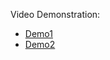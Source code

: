 Video Demonstration:

- [Demo1](https://drive.google.com/file/d/1EbthEqI5L2HfCa_j-FfUSU-zvqh7Pmai/view?usp=drive_link)
- [Demo2](https://drive.google.com/file/d/18ZVIdFQQ2RiZWmrHLldpNcFL4Zy7HzPJ/view?usp=drive_link)
